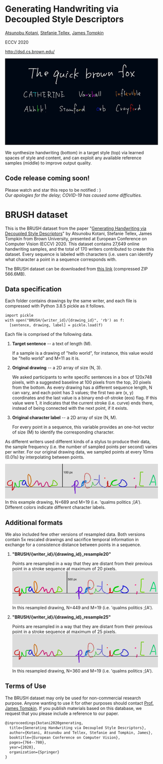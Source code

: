 # Generating Handwriting via Decoupled Style Descriptors

[Atsunobu Kotani](http://www.atsunobukotani.com/research/), [Stefanie Tellex](http://cs.brown.edu/people/stellex/), [James Tompkin](www.jamestompkin.com)

ECCV 2020

http://dsd.cs.brown.edu/

![High-level overview of approach.](sample.gif)

We synthesize handwriting (bottom) in a target style (top) via learned spaces of style and content,
and can exploit any available reference samples (middle) to improve output quality.

## Code release coming soon!
Please watch and star this repo to be notified : )  
*Our apologies for the delay; COVID-19 has caused some difficulties.*



# BRUSH dataset

This is the BRUSH dataset from the paper "[Generating Handwriting via Decoupled Style Descriptors](http://dsd.cs.brown.edu/)" by Atsunobu Kotani, Stefanie Tellex, James Tompkin from Brown University, presented at European Conference on Computer Vision (ECCV) 2020. This dataset contains 27,649 online handwriting samples, and the total of 170 writers contributed to create this dataset. Every sequence is labeled with characters (i.e. users can identify what character a point in a sequence corresponds with.

The BRUSH dataset can be downloaded from
[this link](https://drive.google.com/drive/folders/1wUgNsBebpIZJEATlduB8LjGKEHOWtv2o?usp=sharing) (compressed ZIP 566.6MB).

## Data specification

Each folder contains drawings by the same writer, and each file is compressed with Python 3.8.5 pickle as it follows.
```{python}
import pickle
with open("BRUSH/{writer_id}/{drawing_id}", 'rb') as f:
  [sentence, drawing, label] = pickle.load(f)
```
Each file is comprised of the following data.
  1.  **Target sentence** -- a text of length (M).

      If a sample is a drawing of "hello world", for instance, this value would be "hello world" and
      M=11 as it is.

  2.  **Original drawing** -- a 2D array of size (N, 3).

      We asked participants to write specific sentences in a box of 120x748 pixels, with a suggested
      baseline at 100 pixels from the top, 20 pixels from the bottom. As every drawing has a different
      sequence length, N can vary, and each point has 3 values; the first two are (x, y) coordinates
      and the last value is a binary end-of-stroke (eos) flag. If this value were 1, it indicates that
      the current stroke (i.e. curve) ends there, instead of being connected with the next point, if
      it exists.

  3.  **Original character label** -- a 2D array of size (N, M).

      For every point in a sequence, this variable provides an one-hot vector of size (M) to identify
      the corresponding character.

As different writers used different kinds of a stylus to produce their data, the sample frequency (i.e.
the number of sampled points per second) varies per writer. For our original drawing data, we sampled
points at every 10ms (0.01s) by interpolating between points.

![Original drawing](samples/original.png)
In this example drawing, N=689 and M=19 (i.e. 'qualms politics ;[A'). Different colors indicate different character labels.

## Additional formats

We also included few other versions of resampled data. Both versions contain 5x rescaled drawings and
sacrifice temporal information in exchange for a consistence distance between points in a sequence.
  1.  **"BRUSH/{writer_id}/{drawing_id}_resample20"**

      Points are resampled in a way that they are distant from their previous point in a stroke sequence
      at maximum of 20 pixels.
      ![resampled 20](samples/20.png)
      In this resampled drawing, N=449 and M=19 (i.e. 'qualms politics ;[A').


  2.  **"BRUSH/{writer_id}/{drawing_id}_resample25"**

      Points are resampled in a way that they are distant from their previous point in a stroke sequence
      at maximum of 25 pixels.
      ![resampled 20](samples/25.png)
      In this resampled drawing, N=360 and M=19 (i.e. 'qualms politics ;[A').

## Terms of Use
The BRUSH dataset may only be used for non-commercial research purpose.
Anyone wanting to use it for other purposes should contact [Prof. James Tompkin](www.jamestompkin.com).
If you publish materials based on this database, we request that you please include a reference to our paper.

```
@inproceedings{kotani2020generating,
  title={Generating Handwriting via Decoupled Style Descriptors},
  author={Kotani, Atsunobu and Tellex, Stefanie and Tompkin, James},
  booktitle={European Conference on Computer Vision},
  pages={764--780},
  year={2020},
  organization={Springer}
}
```
